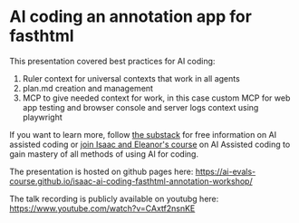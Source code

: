 # AI coding an annotation app for fasthtml

This presentation covered best practices for AI coding:

1. Ruler context for universal contexts that work in all agents
2. plan.md creation and management
3. MCP to give needed context for work, in this case custom MCP for web app testing and browser console and server logs context using playwright

If you want to learn more, follow [the substack](https://elite-ai-assisted-coding.dev/) for free information on AI assisted coding or [join Isaac and Eleanor's course](bit.ly/ai-coding-course) on AI Assisted coding to gain mastery of all methods of using AI for coding.

The presentation is hosted on github pages here:  https://ai-evals-course.github.io/isaac-ai-coding-fasthtml-annotation-workshop/

The talk recording is publicly available on youtubg here: https://www.youtube.com/watch?v=CAxtf2nsnKE
